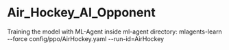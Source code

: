 # Air_Hockey_AI_Opponent

Training the model with ML-Agent inside ml-agent directory: mlagents-learn --force config/ppo/AirHockey.yaml --run-id=AirHockey
